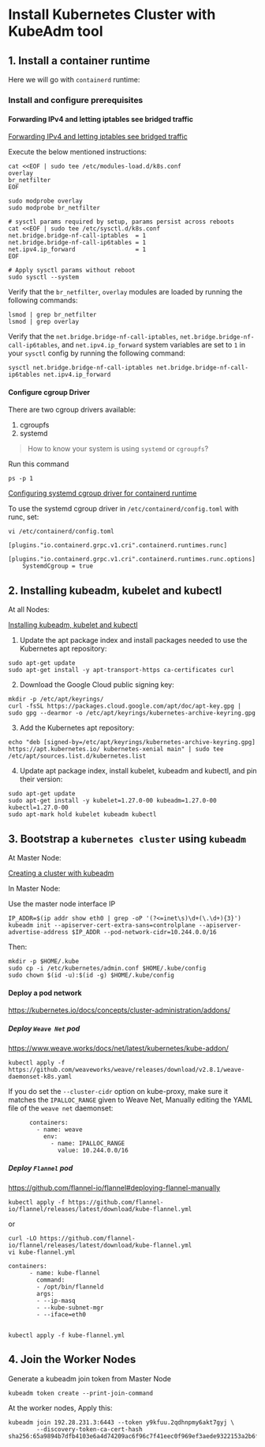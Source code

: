 # Install Kubernetes Cluster with KubeAdm tool

## 1. Install a container runtime
Here we will go with `containerd` runtime:

### Install and configure prerequisites
#### Forwarding IPv4 and letting iptables see bridged traffic
[Forwarding IPv4 and letting iptables see bridged traffic](https://kubernetes.io/docs/setup/production-environment/container-runtimes/#forwarding-ipv4-and-letting-iptables-see-bridged-traffic)

Execute the below mentioned instructions:
```
cat <<EOF | sudo tee /etc/modules-load.d/k8s.conf
overlay
br_netfilter
EOF

sudo modprobe overlay
sudo modprobe br_netfilter

# sysctl params required by setup, params persist across reboots
cat <<EOF | sudo tee /etc/sysctl.d/k8s.conf
net.bridge.bridge-nf-call-iptables  = 1
net.bridge.bridge-nf-call-ip6tables = 1
net.ipv4.ip_forward                 = 1
EOF

# Apply sysctl params without reboot
sudo sysctl --system
```
Verify that the `br_netfilter`, `overlay` modules are loaded by running the following commands:
```
lsmod | grep br_netfilter
lsmod | grep overlay
```
Verify that the `net.bridge.bridge-nf-call-iptables`, `net.bridge.bridge-nf-call-ip6tables`, and `net.ipv4.ip_forward` system variables are set to `1` in your `sysctl` config by running the following command:
```
sysctl net.bridge.bridge-nf-call-iptables net.bridge.bridge-nf-call-ip6tables net.ipv4.ip_forward
```
#### Configure cgroup Driver

There are two cgroup drivers available:
1. cgroupfs
2. systemd

> How to know your system is using `systemd` or `cgroupfs`?

Run this command
```
ps -p 1
```

[Configuring systemd cgroup driver for containerd runtime](https://kubernetes.io/docs/setup/production-environment/container-runtimes/#containerd-systemd)

To use the systemd cgroup driver in `/etc/containerd/config.toml` with runc, set:
```
vi /etc/containerd/config.toml
```
```
[plugins."io.containerd.grpc.v1.cri".containerd.runtimes.runc]
  [plugins."io.containerd.grpc.v1.cri".containerd.runtimes.runc.options]
    SystemdCgroup = true
```


## 2. Installing kubeadm, kubelet and kubectl
At all Nodes: 

[Installing kubeadm, kubelet and kubectl](https://kubernetes.io/docs/setup/production-environment/tools/kubeadm/install-kubeadm/#installing-kubeadm-kubelet-and-kubectl)

1. Update the apt package index and install packages needed to use the Kubernetes apt repository:
```
sudo apt-get update
sudo apt-get install -y apt-transport-https ca-certificates curl

```
2. Download the Google Cloud public signing key:
```
mkdir -p /etc/apt/keyrings/
curl -fsSL https://packages.cloud.google.com/apt/doc/apt-key.gpg | sudo gpg --dearmor -o /etc/apt/keyrings/kubernetes-archive-keyring.gpg

```
3. Add the Kubernetes apt repository:
```
echo "deb [signed-by=/etc/apt/keyrings/kubernetes-archive-keyring.gpg] https://apt.kubernetes.io/ kubernetes-xenial main" | sudo tee /etc/apt/sources.list.d/kubernetes.list

```
4. Update apt package index, install kubelet, kubeadm and kubectl, and pin their version:
```
sudo apt-get update
sudo apt-get install -y kubelet=1.27.0-00 kubeadm=1.27.0-00 kubectl=1.27.0-00
sudo apt-mark hold kubelet kubeadm kubectl
```

## 3. Bootstrap a `kubernetes cluster` using `kubeadm`


At Master Node:

[Creating a cluster with kubeadm](https://kubernetes.io/docs/setup/production-environment/tools/kubeadm/create-cluster-kubeadm/)

In Master Node:

Use the master node interface IP
```
IP_ADDR=$(ip addr show eth0 | grep -oP '(?<=inet\s)\d+(\.\d+){3}')
kubeadm init --apiserver-cert-extra-sans=controlplane --apiserver-advertise-address $IP_ADDR --pod-network-cidr=10.244.0.0/16
```
Then: 
```
mkdir -p $HOME/.kube
sudo cp -i /etc/kubernetes/admin.conf $HOME/.kube/config
sudo chown $(id -u):$(id -g) $HOME/.kube/config
```

#### Deploy a pod network

https://kubernetes.io/docs/concepts/cluster-administration/addons/

##### Deploy `Weave Net` pod

https://www.weave.works/docs/net/latest/kubernetes/kube-addon/

```
kubectl apply -f https://github.com/weaveworks/weave/releases/download/v2.8.1/weave-daemonset-k8s.yaml
```


If you do set the `--cluster-cidr` option on kube-proxy, make sure it matches the `IPALLOC_RANGE` given to Weave Net, Manually editing the YAML file of the `weave net` daemonset:
```
      containers:
        - name: weave
          env:
            - name: IPALLOC_RANGE
              value: 10.244.0.0/16
```

##### Deploy `Flannel` pod
https://github.com/flannel-io/flannel#deploying-flannel-manually

```
kubectl apply -f https://github.com/flannel-io/flannel/releases/latest/download/kube-flannel.yml
```
or
```
curl -LO https://github.com/flannel-io/flannel/releases/latest/download/kube-flannel.yml
vi kube-flannel.yml
```

```
containers:
      - name: kube-flannel
        command:
        - /opt/bin/flanneld
        args:
        - --ip-masq
        - --kube-subnet-mgr
        - --iface=eth0
        
```
```
kubectl apply -f kube-flannel.yml
```
## 4. Join the Worker Nodes
Generate a kubeadm join token from Master Node
```
kubeadm token create --print-join-command
```
At the worker nodes, Apply this:
```
kubeadm join 192.28.231.3:6443 --token y9kfuu.2qdhnpmy6akt7gyj \
        --discovery-token-ca-cert-hash sha256:65a9894b7dfb4103e6a4d74209ac6f96c7f41eec0f969ef3aede9322153a2b6f
```